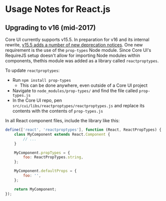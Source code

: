 # Usage Notes for React.js

## Upgrading to v16 (mid-2017)

Core UI currently supports v15.5. In preparation for v16 and its internal rewrite, [v15.5 adds a number of new deprecation notices](https://facebook.github.io/react/blog/2017/04/07/react-v15.5.0.html). One new requirement is the use of the `prop-types` Node module. Since Core UI's RequireJS setup doesn't allow for importing Node modules within components, thethis module was added as a library called `reactproptypes`.

To update `reactproptypes`:

- Run `npm install prop-types`
    + This can be done anywhere, even outside of a Core UI project
- Navigate to `node_modules/prop-types/` and find the file called `prop-types.js`
- In the Core UI repo, pen `src/cui/libs/reactproptypes/reactproptypes.js` and replace its contents with the contents of `prop-types.js`

In all React component files, include the library like this:

```js
define(['react', 'reactproptypes'], function (React, ReactPropTypes) {
    class MyComponent extends React.Component {
        // ...
    }

    MyComponent.propTypes = {
        foo: ReactPropTypes.string,
    };

    MyComponent.defaultProps = {
        foo: '',
    };

    return MyComponent;
});
```
